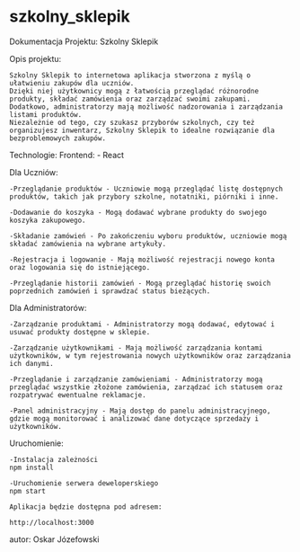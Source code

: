 # szkolny_sklepik

Dokumentacja Projektu: Szkolny Sklepik

Opis projektu:

    Szkolny Sklepik to internetowa aplikacja stworzona z myślą o ułatwieniu zakupów dla uczniów. 
    Dzięki niej użytkownicy mogą z łatwością przeglądać różnorodne produkty, składać zamówienia oraz zarządzać swoimi zakupami. 
    Dodatkowo, administratorzy mają możliwość nadzorowania i zarządzania listami produktów. 
    Niezależnie od tego, czy szukasz przyborów szkolnych, czy też organizujesz inwentarz, Szkolny Sklepik to idealne rozwiązanie dla bezproblemowych zakupów.
    

Technologie:
      Frontend:
        - React


Dla Uczniów:

    -Przeglądanie produktów - Uczniowie mogą przeglądać listę dostępnych produktów, takich jak przybory szkolne, notatniki, piórniki i inne.
    
    -Dodawanie do koszyka - Mogą dodawać wybrane produkty do swojego koszyka zakupowego.
    
    -Składanie zamówień - Po zakończeniu wyboru produktów, uczniowie mogą składać zamówienia na wybrane artykuły.
    
    -Rejestracja i logowanie - Mają możliwość rejestracji nowego konta oraz logowania się do istniejącego.
    
    -Przeglądanie historii zamówień - Mogą przeglądać historię swoich poprzednich zamówień i sprawdzać status bieżących.


Dla Administratorów:

    -Zarządzanie produktami - Administratorzy mogą dodawać, edytować i usuwać produkty dostępne w sklepie.
    
    -Zarządzanie użytkownikami - Mają możliwość zarządzania kontami użytkowników, w tym rejestrowania nowych użytkowników oraz zarządzania ich danymi.
    
    -Przeglądanie i zarządzanie zamówieniami - Administratorzy mogą przeglądać wszystkie złożone zamówienia, zarządzać ich statusem oraz rozpatrywać ewentualne reklamacje.
    
    -Panel administracyjny - Mają dostęp do panelu administracyjnego, gdzie mogą monitorować i analizować dane dotyczące sprzedaży i użytkowników.
    

Uruchomienie:

    -Instalacja zależności
    npm install
    
    -Uruchomienie serwera deweloperskiego
    npm start

    Aplikacja będzie dostępna pod adresem:
    
    http://localhost:3000


autor: Oskar Józefowski
